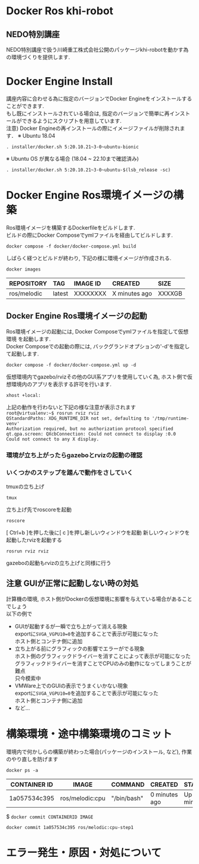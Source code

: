 # Docker Ros khi-robot 
## NEDO特別講座 
NEDO特別講座で扱う川崎重工株式会社公開のパッケージkhi-robotを動かす為の環境づくりを提供します.

# Docker Engine Install
講座内容に合わせる為に指定のバージョンでDocker Engineをインストールすることができます. \
もし既にインストールされている場合は, 指定のバージョンで簡単に再インストールができるようにスクリプトを用意しています. \
注意) Docker Engineの再インストールの際にイメージファイルが削除されます．
※ Ubuntu 18.04
```
. installer/docker.sh 5:20.10.21~3-0~ubuntu-bionic
```
※ Ubuntu OS が異なる場合 (18.04 ~ 22.10まで確認済み)
```
. installer/docker.sh 5:20.10.21~3-0~ubuntu-$(lsb_release -sc)
```
# Docker Engine Ros環境イメージの構築
Ros環境イメージを構築するDockerfileをビルドします. \
ビルドの際にDocker Composeでymlファイルを経由してビルドします.
```
docker compose -f docker/docker-compose.yml build
```
しばらく経つとビルドが終わり, 下記の様に環境イメージが作成される.
```
docker images
```
|REPOSITORY|TAG|IMAGE ID|CREATED|SIZE|
|:---|:---|:---|:---|:---|
|ros/melodic|latest|XXXXXXXX|X minutes ago|XXXXGB|

## Docker Engine Ros環境イメージの起動
Ros環境イメージの起動には, Docker Composeでymlファイルを指定して仮想環境
を起動します. \
Docker Composeでの起動の際には, バックグランドオプションの'-d'を指定して起動します.
```
docker compose -f docker/docker-compose.yml up -d
```
仮想環境内でgazebo/rvizその他のGUI系アプリを使用していく為, ホスト側で仮想環境内のアプリを表示する許可を行います.
```
xhost +local:
```
上記の動作を行わないと下記の様な注意が表示されます \
`root@virtualenv:~$ rosrun rviz rviz` \
`QStandardPaths: XDG_RUNTIME_DIR not set, defaulting to '/tmp/runtime-venv'` \
`Authorization required, but no authorization protocol specified` \
`qt.qpa.screen: QXcbConnection: Could not connect to display :0.0` \
`Could not connect to any X display.` 

### 環境が立ち上がったらgazeboとrvizの起動の確認
### いくつかのステップを踏んで動作をさしていく
tmuxの立ち上げ
```
tmux  
```
立ち上げ先でroscoreを起動
```
roscore 
```
[ Ctrl+b ]を押した後に[ c ]を押し新しいウィンドウを起動
新しいウィンドウを起動したrvizを起動する
```
rosrun rviz rviz
```
gazeboの起動もrvizの立ち上げと同様に行う
## 注意 GUIが正常に起動しない時の対処
計算機の環境, ホスト側がDockerの仮想環境に影響を与えている場合があることでしょう\
以下の例で
* GUIが起動するが一瞬で立ち上がって消える現象 \
    exportに`SVGA_VGPU10=0`を追加することで表示が可能になった \
    ホスト側とコンテナ側に追加
* 立ち上がる前にグラフィックの影響でエラーがでる現象 \
    ホスト側のグラフィックドライバーを消すことによって表示が可能になった \
    グラフィックドライバーを消すことでCPUのみの動作になってしまうことが難点 \
    只今模索中
* VMWare上でのGUIの表示でうまくいかない現象 \
    exportに`SVGA_VGPU10=0`を追加することで表示が可能になった \
    ホスト側とコンテナ側に追加
* など...

# 構築環境・途中構築環境のコミット
環境内で何かしらの構築が終わった場合(パッケージのインストール, など), 作業のやり直しを防げます
```
docker ps -a
```
|CONTAINER ID|IMAGE|COMMAND|CREATED|STATUS|PORTS|NAMES|
|---|---|---|---|---|---|---|
|1a057534c395|ros/melodic:cpu|"/bin/bash"|0 minutes ago|Up 0 minutes||gifted_shaw|

$ `docker commit CONTAINERID IMAGE` 
```
docker commit 1a057534c395 ros/melodic:cpu-step1
```

# エラー発生・原因・対処について
